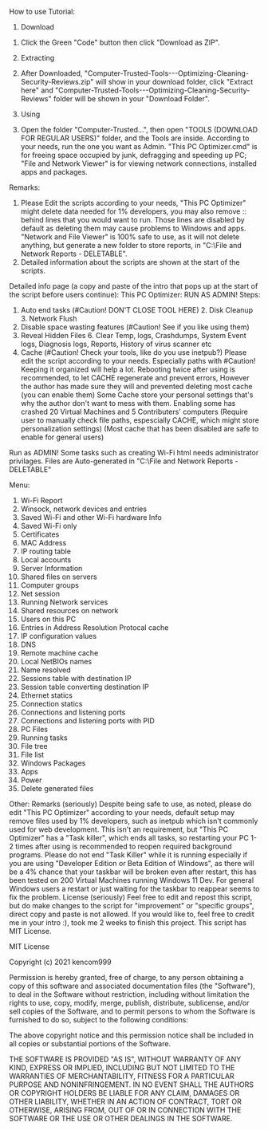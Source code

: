 How to use Tutorial:

1) Download
1. Click the Green "Code" button then click "Download as ZIP".

2) Extracting
2. After Downloaded, "Computer-Trusted-Tools---Optimizing-Cleaning-Security-Reviews.zip" will show in your download folder, click "Extract here" and "Computer-Trusted-Tools---Optimizing-Cleaning-Security-Reviews" folder will be shown in your "Download Folder".

3) Using
3. Open the folder "Computer-Trusted...", then open "TOOLS (DOWNLOAD FOR REGULAR USERS)" folder, and the Tools are inside. According to your needs, run the one you want as Admin. "This PC Optimizer.cmd" is for freeing space occupied by junk, defragging and speeding up PC; "File and Network Viewer" is for viewing network connections, installed apps and packages.

Remarks:
1. Please Edit the scripts according to your needs, "This PC Optimizer" might delete data needed for 1% developers, you may also remove :: behind lines that you would want to run. Those lines are disabled by default as deleting them may cause problems to Windows and apps. "Network and File Viewer" is 100% safe to use, as it will not delete anything, but generate a new folder to store reports, in "C:\File and Network Reports - DELETABLE".
2. Detailed information about the scripts are shown at the start of the scripts.

Detailed info page (a copy and paste of the intro that pops up at the start of the script before users continue):
This PC Optimizer:
RUN AS ADMIN!
Steps:
1. Auto end tasks (#Caution! DON'T CLOSE TOOL HERE) 2. Disk Cleanup 3. Network Flush
4. Disable space wasting features (#Caution! See if you like using them)
5. Reveal Hidden Files 6. Clear Temp, logs, Crashdumps,
System Event logs, Diagnosis logs, Reports, History of virus scanner etc
6. Cache (#Caution! Check your tools, like do you use inetpub?)
Please edit the script according to your needs. Especially paths with #Caution!
Keeping it organized will help a lot.
Rebooting twice after using is recommended, to let CACHE regenerate and prevent errors,
However the author has made sure they will and prevented deleting most cache (you can enable them)
Some Cache store your personal settings that's why the author don't want to mess with them.
Enabling some has crashed 20 Virtual Machines and 5 Contributers' computers
(Require user to manually check file paths, espescially CACHE, which might store personalization settings)
(Most cache that has been disabled are safe to enable for general users)

Run as ADMIN! Some tasks such as creating Wi-Fi html needs administrator privilages.
Files are Auto-generated in "C:\File and Network Reports - DELETABLE"

Menu:
1. Wi-Fi Report
2. Winsock, network devices and entries
3. Saved Wi-Fi and other Wi-Fi hardware Info
4. Saved Wi-Fi only
5. Certificates
6. MAC Address
7. IP routing table
8. Local accounts
9. Server Information
10. Shared files on servers
11. Computer groups
12. Net session
13. Running Network services
14. Shared resources on network
15. Users on this PC
16. Entries in Address Resolution Protocal cache
17. IP configuration values
18. DNS
19. Remote machine cache
20. Local NetBIOs names
21. Name resolved
22. Sessions table with destination IP
23. Session table converting destination IP
24. Ethernet statics
25. Connection statics
26. Connections and listening ports
27. Connections and listening ports with PID
28. PC Files
29. Running tasks
30. File tree
31. File list
32. Windows Packages
33. Apps
34. Power
35. Delete generated files

Other:
Remarks (seriously)
Despite being safe to use, as noted, please do edit "This PC Optimizer" according to your needs, default setup may remove files used by 1% developers, such as inetpub which isn't commonly used for web development. This isn't an requirement, but "This PC Optimizer" has a "Task killer", which ends all tasks, so restarting your PC 1-2 times after using is recommended to reopen required background programs. Please do not end "Task Killer" while it is running especially if you are using "Developer Edition or Beta Edition of Windows", as there will be a 4% chance that your taskbar will be broken even after restart, this has been tested on 200 Virtual Machines running Windows 11 Dev. For general Windows users a restart or just waiting for the taskbar to reappear seems to fix the problem.
License (seriously)
Feel free to edit and repost this script, but do make changes to the script for "improvement" or "specific groups", direct copy and paste is not allowed. If you would like to, feel free to credit me in your intro :), took me 2 weeks to finish this project. This script has MIT License.

MIT License

Copyright (c) 2021 kencom999

Permission is hereby granted, free of charge, to any person obtaining a copy
of this software and associated documentation files (the "Software"), to deal
in the Software without restriction, including without limitation the rights
to use, copy, modify, merge, publish, distribute, sublicense, and/or sell
copies of the Software, and to permit persons to whom the Software is
furnished to do so, subject to the following conditions:

The above copyright notice and this permission notice shall be included in all
copies or substantial portions of the Software.

THE SOFTWARE IS PROVIDED "AS IS", WITHOUT WARRANTY OF ANY KIND, EXPRESS OR
IMPLIED, INCLUDING BUT NOT LIMITED TO THE WARRANTIES OF MERCHANTABILITY,
FITNESS FOR A PARTICULAR PURPOSE AND NONINFRINGEMENT. IN NO EVENT SHALL THE
AUTHORS OR COPYRIGHT HOLDERS BE LIABLE FOR ANY CLAIM, DAMAGES OR OTHER
LIABILITY, WHETHER IN AN ACTION OF CONTRACT, TORT OR OTHERWISE, ARISING FROM,
OUT OF OR IN CONNECTION WITH THE SOFTWARE OR THE USE OR OTHER DEALINGS IN THE
SOFTWARE.
